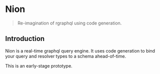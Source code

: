 # Nion

> Re-imagination of rgraphql using code generation.

## Introduction

Nion is a real-time graphql query engine. It uses code generation to bind your
query and resolver types to a schema ahead-of-time.

This is an early-stage prototype.
